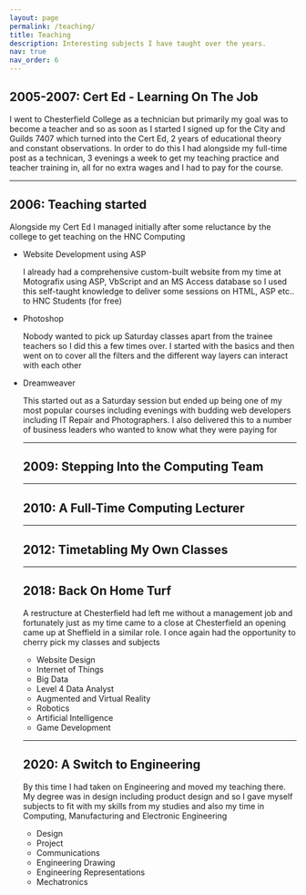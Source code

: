 ```yaml
---
layout: page
permalink: /teaching/
title: Teaching
description: Interesting subjects I have taught over the years.
nav: true
nav_order: 6
---
```


<h2>2005-2007: Cert Ed - Learning On The Job</h2>
I went to Chesterfield College as a technician but primarily my goal was to become a teacher and so as soon as I started I signed up for the City and Guilds 7407 which turned into the Cert Ed, 2 years of educational theory and constant observations. In order to do this I had alongside my full-time post as a technican, 3 evenings a week to get my teaching practice and teacher training in, all for no extra wages and I had to pay for the course.
<hr><H2>2006: Teaching started</h2>
Alongside my Cert Ed I managed initially after some reluctance by the college to get teaching on the HNC Computing
<ul>
<li>Website Development using ASP
<p>I already had a comprehensive custom-built website from my time at Motografix using ASP, VbScript and an MS Access database so I used this self-taught knowledge to deliver some sessions on HTML, ASP etc.. to HNC Students (for free)</p></li>
<li>Photoshop
<p>Nobody wanted to pick up Saturday classes apart from the trainee teachers so I did this a few times over. I started with the basics and then went on to cover all the filters and the different way layers can interact with each other</p></li>
<li>Dreamweaver
<p>This started out as a Saturday session but ended up being one of my most popular courses including evenings with budding web developers including IT Repair and Photographers. I also delivered this to a number of business leaders who wanted to know what they were paying for</p></li>
<hr><h2>2009: Stepping Into the Computing Team</h2>
<hr><h2>2010: A Full-Time Computing Lecturer</h2>
<hr><h2>2012: Timetabling My Own Classes</h2>
<hr><h2>2018: Back On Home Turf</h2>
A restructure at Chesterfield had left me without a management job and fortunately just as my time came to a close at Chesterfield an opening came up at Sheffield in a similar role. I once again had the opportunity to cherry pick my classes and subjects
<ul>
    <li>Website Design</li>
    <li>Internet of Things</li>
    <li>Big Data</li>
    <li>Level 4 Data Analyst</li>
    <li>Augmented and Virtual Reality</li>
    <li>Robotics</li>
    <li>Artificial Intelligence</li>
    <li>Game Development</li>
</ul>
<hr>
<h2>2020: A Switch to Engineering</h2>
By this time I had taken on Engineering and moved my teaching there. My degree was in design including product design and so I gave myself subjects to fit with my skills from my studies and also my time in Computing, Manufacturing and Electronic Engineering
<ul>
    <li>Design</li>
    <li>Project</li>
    <li>Communications</li>
    <li>Engineering Drawing</li>
    <li>Engineering Representations</li>
    <li>Mechatronics</li>
</ul>